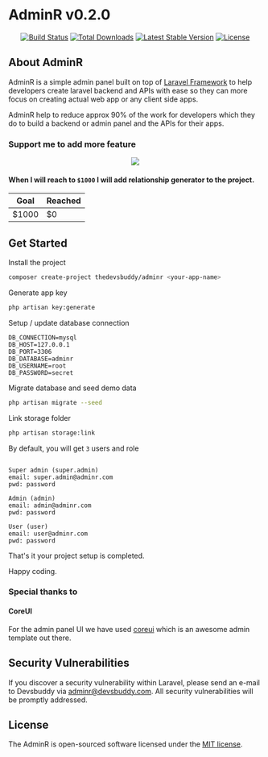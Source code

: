 # AdminR v0.2.0

<p align="center">
<a href="https://travis-ci.org/thedevsbuddy/laravel-adminr"><img src="https://travis-ci.org/thedevsbuddy/laravel-adminr.svg" alt="Build Status"></a>
<a href="https://packagist.org/packages/thedevsbuddy/laravel-adminr"><img src="https://img.shields.io/packagist/dt/thedevsbuddy/laravel-adminr" alt="Total Downloads"></a>
<a href="https://packagist.org/packages/thedevsbuddy/laravel-adminr"><img src="https://img.shields.io/packagist/v/thedevsbuddy/laravel-adminr" alt="Latest Stable Version"></a>
<a href="https://packagist.org/packages/thedevsbuddy/laravel-adminr"><img src="https://img.shields.io/packagist/l/thedevsbuddy/laravel-adminr" alt="License"></a>
</p>

## About AdminR
 
AdminR is a simple admin panel built on top of [Laravel Framework](https://laravel.com) to help developers create laravel backend and APIs with ease so they can more focus on creating actual web app or any client side apps.

AdminR help to reduce approx 90% of the work for developers which they do to build a backend or admin panel and the APIs for their apps.

### Support me to add more feature
<center>
<a href="https://www.buymeacoffee.com/devsbuddy" target="_blank">
<img src="https://www.buymeacoffee.com/assets/img/guidelines/download-assets-2.svg"/>
</a>
</center>


#### When I will reach to ```$1000``` I will add relationship generator to the project.

| Goal  | Reached |
|-------|-------|
| $1000 | $0 |

## Get Started

Install the project
```bash
composer create-project thedevsbuddy/adminr <your-app-name>
```

Generate app key
```bash
php artisan key:generate
```

Setup / update database connection
```env
DB_CONNECTION=mysql
DB_HOST=127.0.0.1
DB_PORT=3306
DB_DATABASE=adminr
DB_USERNAME=root
DB_PASSWORD=secret
```

Migrate database and seed demo data
```bash
php artisan migrate --seed
```

Link storage folder
```bash
php artisan storage:link
```

By default, you will get ```3``` users and role
```text

Super admin (super.admin)
email: super.admin@adminr.com
pwd: password 

Admin (admin)
email: admin@adminr.com
pwd: password

User (user)
email: user@adminr.com
pwd: password
```



That's it your project setup is completed.

Happy coding.

### Special thanks to
#### CoreUI
For the admin panel UI we have used [coreui](https://coreui.io) which is an awesome admin template out there.


## Security Vulnerabilities

If you discover a security vulnerability within Laravel, please send an e-mail to Devsbuddy via [adminr@devsbuddy.com](mailto:adminr@devsbuddy.com). All security vulnerabilities will be promptly addressed.

## License

The AdminR is open-sourced software licensed under the [MIT license](https://opensource.org/licenses/MIT).
